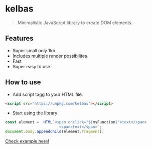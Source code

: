 # kelbas

> Minimalistic JavaScript library to create DOM elements.


## Features

* Super small only 1kb
* Includes multiple render possibilites
* Fast
* Super easy to use

## How to use


* Add script tagg to your HTML file.
```HTML
<script src="https://unpkg.com/kelbas"></script>
```

* Start using the library
```js
const element =  HTML`<span onclick="${myFunction}">text</span>
                        <span>text</span>`;
document.body.appendChild(element.fragment);                        
```


[Check example here!](https://tonis2.github.io/kelbas/)
